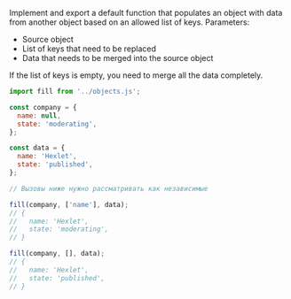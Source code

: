 Implement and export a default function that populates an object with data from another object based on an allowed list of keys. Parameters:

- Source object
- List of keys that need to be replaced
- Data that needs to be merged into the source object

If the list of keys is empty, you need to merge all the data completely.

```javascript
import fill from '../objects.js';

const company = {
  name: null,
  state: 'moderating',
};

const data = {
  name: 'Hexlet',
  state: 'published',
};

// Вызовы ниже нужно рассматривать как независимые

fill(company, ['name'], data);
// {
//   name: 'Hexlet',
//   state: 'moderating',
// }

fill(company, [], data);
// {
//   name: 'Hexlet',
//   state: 'published',
// }
```
